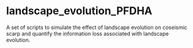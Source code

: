 # landscape_evolution_PFDHA
A set of scripts to simulate the effect of landscape evolution on coseismic scarp and quantify the information loss associated with landscape evolution.
